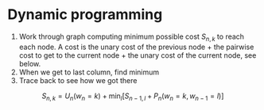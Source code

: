 # Dynamic programming

1. Work through graph computing minimum possible cost $S_{n,k}$ to reach each
   node. A cost is the unary cost of the previous node + the pairwise cost to
   get to the current node + the unary cost of the current node, see below.
2. When we get to last column, find minimum
3. Trace back to see how we got there


$$
S_{n,k} = U_n(w_n = k) + \min_l \left[ 
S_{n-1,l} + P_n(w_n = k,w_{n-1} = l)
\right]
$$

